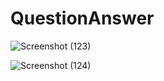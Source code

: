# QuestionAnswer

![Screenshot (123)](https://user-images.githubusercontent.com/56645508/100878492-475c3800-34d0-11eb-9be5-832ebf1481a7.png)


![Screenshot (124)](https://user-images.githubusercontent.com/56645508/100878526-54792700-34d0-11eb-8046-74ce51018fb9.png)
